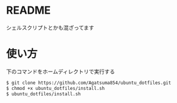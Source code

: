 # README
シェルスクリプトとかも混ざってます

# 使い方  

下のコマンドをホームディレクトリで実行する

```bash
$ git clone https://github.com/Agatsuma854/ubuntu_dotfiles.git
$ chmod +x ubuntu_dotfiles/install.sh
$ ubuntu_dotfiles/install.sh
```  
